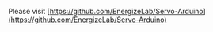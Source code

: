 Please visit [https://github.com/EnergizeLab/Servo-Arduino](https://github.com/EnergizeLab/Servo-Arduino)